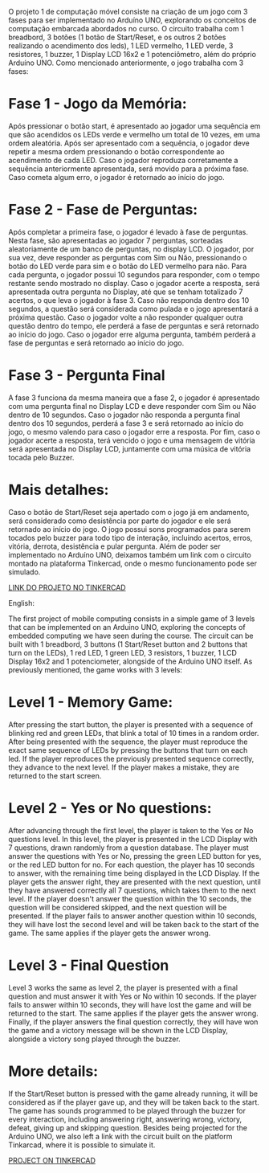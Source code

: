 O projeto 1 de computação móvel consiste na criação de um jogo com 3 fases para ser implementado no Arduíno UNO, explorando os conceitos de computação embarcada abordados no curso.
O circuito trabalha com 1 breadbord, 3 botões (1 botão de Start/Reset, e os outros 2 botões realizando o acendimento dos leds), 1 LED vermelho, 1 LED verde, 3 resistores, 1 buzzer, 1 Display LCD 16x2 e 1 potenciômetro, além do próprio Arduíno UNO.
Como mencionado anteriormente, o jogo trabalha com 3 fases:
# Fase 1 - Jogo da Memória:
Após pressionar o botão start, é apresentado ao jogador uma sequência em que são acendidos os LEDs verde e vermelho um total de 10 vezes, em uma ordem aleatória. Após ser apresentado com a sequência, o jogador deve repetir a mesma ordem pressionando o botão correspondente ao acendimento de cada LED.
Caso o jogador reproduza corretamente a sequência anteriormente apresentada, será movido para a próxima fase.
Caso cometa algum erro, o jogador é retornado ao início do jogo.
# Fase 2 - Fase de Perguntas:
Após completar a primeira fase, o jogador é levado à fase de perguntas. Nesta fase, são apresentadas ao jogador 7 perguntas, sorteadas aleatoriamente de um banco de perguntas, no display LCD. O jogador, por sua vez, deve responder as perguntas com Sim ou Não, pressionando o botão do LED verde para sim e o botão do LED vermelho para não. Para cada pergunta, o jogador possui 10 segundos para responder, com o tempo restante sendo mostrado no display. Caso o jogador acerte a resposta, será apresentada outra pergunta no Display, até que se tenham totalizado 7 acertos, o que leva o jogador à fase 3. Caso não responda dentro dos 10 segundos, a questão será considerada como pulada e o jogo apresentará a próxima questão. Caso o jogador volte a não responder qualquer outra questão dentro do tempo, ele perderá a fase de perguntas e será retornado ao início do jogo. Caso o jogador erre alguma pergunta, também perderá a fase de perguntas e será retornado ao início do jogo. 
# Fase 3 - Pergunta Final
A fase 3 funciona da mesma maneira que a fase 2, o jogador é apresentado com uma pergunta final no Display LCD e deve responder com Sim ou Não dentro de 10 segundos. Caso o jogador não responda a pergunta final dentro dos 10 segundos, perderá a fase 3 e será retornado ao início do jogo, o mesmo valendo para caso o jogador erre a resposta. Por fim, caso o jogador acerte a resposta, terá vencido o jogo e uma mensagem de vitória será apresentada no Display LCD, juntamente com uma música de vitória tocada pelo Buzzer.
# Mais detalhes:
Caso o botão de Start/Reset seja apertado com o jogo já em andamento, será considerado como desistência por parte do jogador e ele será retornado ao início do jogo.
O jogo possui sons programados para serem tocados pelo buzzer para todo tipo de interação, incluindo acertos, erros, vitória, derrota, desistência e pular pergunta.
Além de poder ser implementado no Arduíno UNO, deixamos também um link com o circuito montado na plataforma Tinkercad, onde o mesmo funcionamento pode ser simulado.

[LINK DO PROJETO NO TINKERCAD](https://www.tinkercad.com/things/daBGwtuhZFQ-projeto-1/editel?sharecode=6JyAtBr4nV1n0gE9bmHrp2lm3OQVEnqkpkbPvpzJql0)

English:
 
The first project of mobile computing consists in a simple game of 3 levels that can be implemented on an Arduino UNO, exploring the concepts of embedded computing we have seen during the course.
The circuit can be built with 1 breadbord, 3 buttons (1 Start/Reset button and 2 buttons that turn on the LEDs), 1 red LED, 1 green LED, 3 resistors, 1 buzzer, 1 LCD Display 16x2 and 1 potenciometer, alongside of the Arduino UNO itself.
As previously mentioned, the game works with 3 levels:
# Level 1 - Memory Game:
After pressing the start button, the player is presented with a sequence of blinking red and green LEDs, that blink a total of 10 times in a random order. After being presented with the sequence, the player must reproduce the exact same sequence of LEDs by pressing the buttons that turn on each led.
If the player reproduces the previously presented sequence correctly, they advance to the next level.
If the player makes a mistake, they are returned to the start screen.
# Level 2 - Yes or No questions:
After advancing through the first level, the player is taken to the Yes or No questions level. In this level, the player is presented in the LCD Display with 7 questions, drawn randomly from a question database.  The player must answer the questions with Yes or No, pressing the green LED button for yes, or the red LED button for no. For each question, the player has 10 seconds to answer, with the remaining time being displayed in the LCD Display. If the player gets the answer right, they are presented with the next question, until they have answered correctly all 7 questions, which takes them to the next level. If the player doesn't answer the question within the 10 seconds, the question will be considered skipped, and the next question will be presented. If the player fails to answer another question within 10 seconds, they will have lost the second level and will be taken back to the start of the game. The same applies if the player gets the answer wrong.
# Level 3 - Final Question
Level 3 works the same as level 2, the player is presented with a final question and must answer it with Yes or No within 10 seconds. If the player fails to answer within 10 seconds, they will have lost the game and will be returned to the start. The same applies if the player gets the answer wrong. Finally, if the player answers the final question correctly, they will have won the game and a victory message will be shown in the LCD Display, alongside a victory song played through the buzzer.
# More details:
If the Start/Reset button is pressed with the game already running, it will be considered as if the player gave up, and they will be taken back to the start.
The game has sounds programmed to be played through the buzzer for every interaction, including answering right, answering wrong, victory, defeat, giving up and skipping question.
Besides being projected for the Arduino UNO, we also left a link with the circuit built on the platform Tinkarcad, where it is possible to simulate it.

[PROJECT ON TINKERCAD](https://www.tinkercad.com/things/daBGwtuhZFQ-projeto-1/editel?sharecode=6JyAtBr4nV1n0gE9bmHrp2lm3OQVEnqkpkbPvpzJql0)
